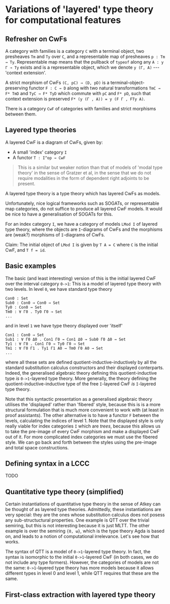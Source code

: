 
# Variations of 'layered' type theory for computational features

## Refresher on CwFs

A category with families is a category `C` with a terminal object, two
presheaves `Tm` and `Ty` over `C`, and a representable map of presheaves
`p : Tm → Ty`.
Representable map means that the pullback of `typeof` along any
`A : y Γ → Ty` exists and is a representable object, which we denote `y (Γ, A)` --- 'context extension'.

A strict morphism of CwFs `(C, pC) → (D, pD)` is a terminal-object-preserving
functor `F : C → D` along with two natural transformations `TmC → F* TmD` and
`TyC → F* TyD` which commute with `pC` and `F* pD`, such that context extension
is preserved `F* (y (Γ , A)) = y (F Γ , FTy A)`.

There is a category `CwF` of categories with families and strict morphisms between them.

## Layered type theories

A layered CwF is a diagram of CwFs, given by:

- A small 'index' category `I`
- A functor `T : I^op → CwF`

> This is a similar but weaker notion than that of models of 'modal type theory'
> in the sense of Gratzer et al, in the sense that we do not require modalities
> in the form of dependent right adjoints to be present.

A layered type theory is a type theory which has layered CwFs as models.

Unfortunately, nice logical frameworks such as SOGATs, or representable map
categories, do not suffice to produce all layered CwF models. It would be nice
to have a generalisation of SOGATs for this.

For an index category `I`, we have a category of models `LMod I` of layered type
theory, where the objects are `I`-diagrams of CwFs and the morphisms are
(weak?) morphisms of `I`-diagrams of CwFs.

Claim: The initial object of `LMod I` is given by `T A = C` where `C` is the
initial CwF, and `T f = id`.

## Basic examples

The basic (and least interesting) version of this is the initial layered CwF
over the interval category `0->1`: This is a model of layered type theory with
two levels. In level `0`, we have standard type theory

```
Con0 : Set
Sub0 : Con0 → Con0 → Set
Ty0 : Con0 → Set
Tm0 : ∀ Γ0 . Ty0 Γ0 → Set
...
```

and in level `1` we have type theory displayed over 'itself'

```
Con1 : Con0 → Set
Sub1 : ∀ Γ0 Δ0 . Con1 Γ0 → Con1 Δ0 → Sub0 Γ0 Δ0 → Set
Ty1 : ∀ Γ0 . Con1 Γ0 → Ty0 Γ0 → Set
Tm1 : ∀ Γ0 Γ1 . Ty1 Γ1 A0 → Tm0 Γ0 A0 → Set
...
```

where all these sets are defined quotient-inductive-inductively by all the
standard substitution calculus constructors and their displayed conterparts.
Indeed, the generalised algebraic theory defining this quotient-inductive type
*is* `0->1`-layered type theory. More generally, the theory defining the
quotient-inductive-inductive type of the free `I`-layered CwF *is* `I`-layered
type theory.

Note that this syntactic presentation as a generalised algebraic theory utilises
the 'displayed' rather than 'fibered' style, because this is is a more
structural formulation that is much more convenient to work with (at least in
proof assistants). The other alternative is to have a functor `F` between the
levels, calculating the indices of level 1. Note that the displayed style is
only really viable for index categories `I` which are *trees*, because this
allows us to take the pre-image of every CwF morphism and make a displayed CwF
out of it. For more complicated index categories we must use the fibered style.
We can go back and forth between the styles using the pre-image and total space
constructions.

## Defining syntax in a LCCC

TODO

## Quantitative type theory (simplified)

Certain instantiations of quantitative type theory in the sense of Atkey can be
thought of as layered type theories. Admittedly, these instantiations are very
special: they are the ones whose substitution calculus does not posess any
sub-structuctural properties. One example is QTT over the trivial semiring, but
this is not interesting because it is just MLTT. The other example is over the
semiring `{0, ω}`, which is the type theory Agda is based on, and leads to a
notion of computational irrelevance. Let's see how that works.

The syntax of QTT is a model of `0->1`-layered type theory. In fact, the syntax
is isomorphic to the initial `0->1`-layered CwF (in both cases, we do not
include any type formers). However, the categories of models are not the same:
`0->1`-layered type theory has more models because it allows different types in
level 0 and level 1, while QTT requires that these are the same. 

## First-class extraction with layered type theory


